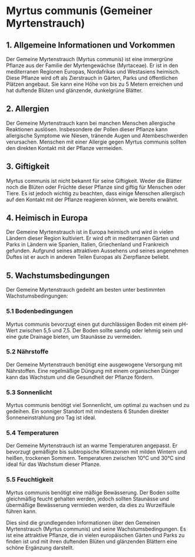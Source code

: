 # Myrtus communis (Gemeiner Myrtenstrauch)

## 1. Allgemeine Informationen und Vorkommen
Der Gemeine Myrtenstrauch (Myrtus communis) ist eine immergrüne Pflanze aus der Familie der Myrtengewächse (Myrtaceae). Er ist in den mediterranen Regionen Europas, Nordafrikas und Westasiens heimisch. Diese Pflanze wird oft als Zierstrauch in Gärten, Parks und öffentlichen Plätzen angebaut. Sie kann eine Höhe von bis zu 5 Metern erreichen und hat duftende Blüten und glänzende, dunkelgrüne Blätter.

## 2. Allergien
Der Gemeine Myrtenstrauch kann bei manchen Menschen allergische Reaktionen auslösen. Insbesondere der Pollen dieser Pflanze kann allergische Symptome wie Niesen, tränende Augen und Atembeschwerden verursachen. Menschen mit einer Allergie gegen Myrtus communis sollten den direkten Kontakt mit der Pflanze vermeiden.

## 3. Giftigkeit
Myrtus communis ist nicht bekannt für seine Giftigkeit. Weder die Blätter noch die Blüten oder Früchte dieser Pflanze sind giftig für Menschen oder Tiere. Es ist jedoch wichtig zu beachten, dass einige Menschen allergisch auf den Kontakt mit der Pflanze reagieren können, wie bereits erwähnt.

## 4. Heimisch in Europa
Der Gemeine Myrtenstrauch ist in Europa heimisch und wird in vielen Ländern dieser Region kultiviert. Er wird oft in mediterranen Gärten und Parks in Ländern wie Spanien, Italien, Griechenland und Frankreich gefunden. Aufgrund seines attraktiven Aussehens und seines angenehmen Duftes ist er auch in anderen Teilen Europas als Zierpflanze beliebt.

## 5. Wachstumsbedingungen
Der Gemeine Myrtenstrauch gedeiht am besten unter bestimmten Wachstumsbedingungen:

### 5.1 Bodenbedingungen
Myrtus communis bevorzugt einen gut durchlässigen Boden mit einem pH-Wert zwischen 5,5 und 7,5. Der Boden sollte sandig oder lehmig sein und eine gute Drainage bieten, um Staunässe zu vermeiden.

### 5.2 Nährstoffe
Der Gemeine Myrtenstrauch benötigt eine ausgewogene Versorgung mit Nährstoffen. Eine regelmäßige Düngung mit einem organischen Dünger kann das Wachstum und die Gesundheit der Pflanze fördern.

### 5.3 Sonnenlicht
Myrtus communis benötigt viel Sonnenlicht, um optimal zu wachsen und zu gedeihen. Ein sonniger Standort mit mindestens 6 Stunden direkter Sonneneinstrahlung pro Tag ist ideal.

### 5.4 Temperaturen
Der Gemeine Myrtenstrauch ist an warme Temperaturen angepasst. Er bevorzugt gemäßigte bis subtropische Klimazonen mit milden Wintern und heißen, trockenen Sommern. Temperaturen zwischen 10°C und 30°C sind ideal für das Wachstum dieser Pflanze.

### 5.5 Feuchtigkeit
Myrtus communis benötigt eine mäßige Bewässerung. Der Boden sollte gleichmäßig feucht gehalten werden, jedoch sollten Staunässe und übermäßige Bewässerung vermieden werden, da dies zu Wurzelfäule führen kann.

Dies sind die grundlegenden Informationen über den Gemeinen Myrtenstrauch (Myrtus communis) und seine Wachstumsbedingungen. Es ist eine attraktive Pflanze, die in vielen europäischen Gärten und Parks zu finden ist und mit ihren duftenden Blüten und glänzenden Blättern eine schöne Ergänzung darstellt.
